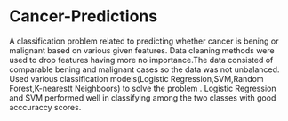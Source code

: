 # Cancer-Predictions
A classification problem related to predicting whether cancer is bening or malignant based on various given features. Data cleaning methods were used to drop features having more no importance.The data consisted of comparable bening and malignant cases so the data was not unbalanced. Used various classification models(Logistic Regression,SVM,Random Forest,K-nearestt Neighboors) to solve the problem . Logistic Regression and SVM performed well in classifying among the two classes with good acccuraccy scores.
